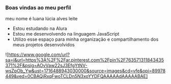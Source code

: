 ### Boas vindas ao meu perfil 
meu nome é luana lúcia alves leite
- Estou estudando na Alura
- Estou me desenvolvendo na linguagem JavaScript
- Utilizo esse espaço para minha organização e compartilhamento dos meus projetos desenvolvidos

![https://www.google.com/url?sa=i&url=https%3A%2F%2Far.pinterest.com%2Fpin%2F763571311843435371%2F&psig=AOvVaw22sJ3EfgYtNV-wsZpOb_Yw&ust=1716488943030000&source=images&cd=vfe&opi=89978449&ved=0CBAQjRxqFwoTCLDn5N3xoYYDFQAAAAAdAAAAABAE]
